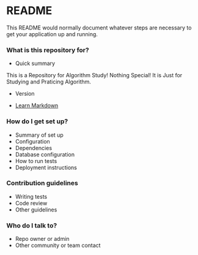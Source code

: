 # README #

This README would normally document whatever steps are necessary to get your application up and running.

### What is this repository for? ###

* Quick summary

This is a Repository for Algorithm Study! 
Nothing Special! It is Just for Studying and Praticing Algorithm.

* Version

* [Learn Markdown](https://bitbucket.org/tutorials/markdowndemo)

### How do I get set up? ###

* Summary of set up
* Configuration
* Dependencies
* Database configuration
* How to run tests
* Deployment instructions

### Contribution guidelines ###

* Writing tests
* Code review
* Other guidelines

### Who do I talk to? ###

* Repo owner or admin
* Other community or team contact
